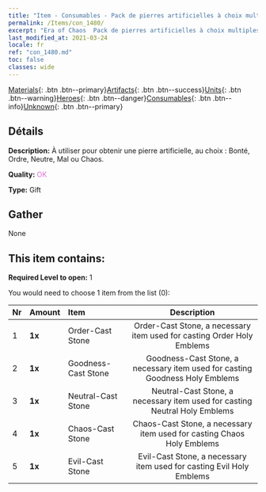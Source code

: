 ```yaml
---
title: "Item - Consumables - Pack de pierres artificielles à choix multiples"
permalink: /Items/con_1480/
excerpt: "Era of Chaos  Pack de pierres artificielles à choix multiples"
last_modified_at: 2021-03-24
locale: fr
ref: "con_1480.md"
toc: false
classes: wide
---
```

 [Materials](/fr/Items/){: .btn .btn--primary}[Artifacts](/fr/Items/Artifacts/){: .btn .btn--success}[Units](/fr/Items/Units/){: .btn .btn--warning}[Heroes](/fr/Items/Heroes/){: .btn .btn--danger}[Consumables](/fr/Items/Consumables/){: .btn .btn--info}[Unknown](/fr/Items/Unknown/){: .btn .btn--primary}

## Détails
 **Description:** À utiliser pour obtenir une pierre artificielle, au choix : Bonté, Ordre, Neutre, Mal ou Chaos.

 **Quality:** <span style="color: #DA70D6">OK</span>

 **Type:** Gift

## Gather

  None

## This item contains:

 **Required Level to open:** 1

 You would need to choose 1 item from the list (0):

  | Nr | Amount |     Item    | Description |
  |:---|:-------|:------------|:-----------:|
  | 1 |  **1x** | Order-Cast Stone | Order-Cast Stone, a necessary item used for casting Order Holy Emblems  | 
  | 2 |  **1x** | Goodness-Cast Stone | Goodness-Cast Stone, a necessary item used for casting Goodness Holy Emblems  | 
  | 3 |  **1x** | Neutral-Cast Stone | Neutral-Cast Stone, a necessary item used for casting Neutral Holy Emblems  | 
  | 4 |  **1x** | Chaos-Cast Stone | Chaos-Cast Stone, a necessary item used for casting Chaos Holy Emblems  | 
  | 5 |  **1x** | Evil-Cast Stone | Evil-Cast Stone, a necessary item used for casting Evil Holy Emblems  | 
